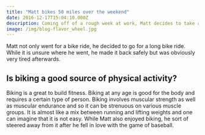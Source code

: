 ```yaml
---
title: "Matt bikes 50 miles over the weekend"
date: 2016-12-17T15:04:10.000Z
description: Coming off of a rough week at work, Matt decides to take a long bike ride through the countryside.
image: /img/blog-flavor_wheel.jpg
---
```


Matt not only went for a bike ride, he decided to go for a long bike ride. While it is unsure where he went, he made it back safely but was obviously very tired afterwards.

## Is biking a good source of physical activity?

Biking is a great to build fitness. Biking at any age is good for the body and requires a certain type of person. Biking involves muscular strength as well as muscular endurance and so it can be strenuous on various muscle groups. It is almost like a mix between running and lifting weights and one can imagine that it is not easy. While Matt also enjoyed biking, he sort of steered away from it after he fell in love with the game of baseball.
